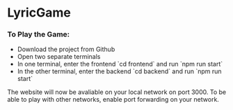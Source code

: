 # LyricGame

<h3>To Play the Game:</h3>
<ul>
  <li>
    Download the project from Github
  </li>
  <li>
    Open two separate terminals
  </li>
  <li>
    In one terminal, enter the frontend `cd frontend` and run `npm run start`
  </li>
  <li>
    In the other terminal, enter the backend `cd backend` and run `npm run start`
  </li>
</ul>
The website will now be avaliable on your local network on port 3000.
To be able to play with other networks, enable port forwarding on your network.
